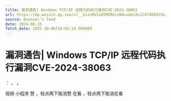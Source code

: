 ```yaml
---
title: 漏洞通告| Windows TCP/IP 远程代码执行漏洞CVE-2024-38063
url: https://mp.weixin.qq.com/s?__biz=MzIzOTM2MzczNQ==&mid=2247484921&idx=2&sn=7513db3aa9bb0774165abd120f697713
source: Doonsec's feed
date: 2024-08-16
fetch_date: 2025-10-06T18:02:19.989989
---
```


# 漏洞通告| Windows TCP/IP 远程代码执行漏洞CVE-2024-38063

：
，
。

视频
小程序
赞
，轻点两下取消赞
在看
，轻点两下取消在看